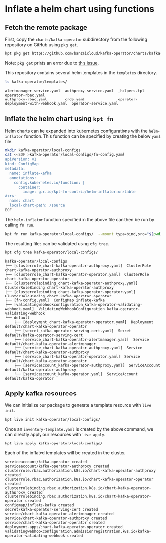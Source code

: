 # Inflate a helm chart using functions

## Fetch the remote package

First, copy the `charts/kafka-operator` subdirectory from the following repository on GitHub using `pkg get`.

```sh
kpt pkg get https://github.com/banzaicloud/kafka-operator/charts/kafka-operator kafka-operator
```

Note: `pkg get` prints an error due to [this issue](https://github.com/GoogleContainerTools/kpt/issues/838).

This repository contains several helm templates in the `templates` directory.

```sh
ls kafka-operator/templates/
```

```
alertmanager-service.yaml  authproxy-service.yaml  _helpers.tpl                           operator-rbac.yaml
authproxy-rbac.yaml        crds.yaml               operator-deployment-with-webhook.yaml  operator-service.yaml
```

## Inflate the helm chart using `kpt fn`

Helm charts can be expanded into kubernetes configurations with the `helm-inflator` function. This function can be specified by creating the below `yaml` file.

```sh
mkdir kafka-operator/local-configs
cat <<EOF >kafka-operator/local-configs/fn-config.yaml
apiVersion: v1
kind: ConfigMap
metadata:
  name: inflate-kafka
  annotations:
    config.kubernetes.io/function: |
      container:
        image: gcr.io/kpt-fn-contrib/helm-inflator:unstable
data:
  name: chart
  local-chart-path: /source
EOF
```

The `helm-inflator` function specified in the above file can then be run by calling `fn run`.

```sh
kpt fn run kafka-operator/local-configs/  --mount type=bind,src="$(pwd)"/kafka-operator,dst=/source --as-current-user
```

The resulting files can be validated using `cfg tree`.

```sh
kpt cfg tree kafka-operator/local-configs/
```

```
kafka-operator/local-configs
├── [clusterrole_chart-kafka-operator-authproxy.yaml]  ClusterRole chart-kafka-operator-authproxy
├── [clusterrole_chart-kafka-operator-operator.yaml]  ClusterRole chart-kafka-operator-operator
├── [clusterrolebinding_chart-kafka-operator-authproxy.yaml]  ClusterRoleBinding chart-kafka-operator-authproxy
├── [clusterrolebinding_chart-kafka-operator-operator.yaml]  ClusterRoleBinding chart-kafka-operator-operator
├── [fn-config.yaml]  ConfigMap inflate-kafka
├── [validatingwebhookconfiguration_kafka-operator-validating-webhook.yaml]  ValidatingWebhookConfiguration kafka-operator-validating-webhook
└── default
    ├── [deployment_chart-kafka-operator-operator.yaml]  Deployment default/chart-kafka-operator-operator
    ├── [secret_kafka-operator-serving-cert.yaml]  Secret default/kafka-operator-serving-cert
    ├── [service_chart-kafka-operator-alertmanager.yaml]  Service default/chart-kafka-operator-alertmanager
    ├── [service_chart-kafka-operator-authproxy.yaml]  Service default/chart-kafka-operator-authproxy
    ├── [service_chart-kafka-operator-operator.yaml]  Service default/chart-kafka-operator-operator
    ├── [serviceaccount_kafka-operator-authproxy.yaml]  ServiceAccount default/kafka-operator-authproxy
    └── [serviceaccount_kafka-operator.yaml]  ServiceAccount default/kafka-operator
```

## Apply kafka resources

We can initialize our package to generate a template resource with `live init`.

```sh
kpt live init kafka-operator/local-configs/
```

Once an `inventory-template.yaml` is created by the above command, we can directly
apply our resources with `live apply`.

```sh
kpt live apply kafka-operator/local-configs/
```

Each of the inflated templates will be created in the cluster.

```
serviceaccount/kafka-operator created
serviceaccount/kafka-operator-authproxy created
clusterrole.rbac.authorization.k8s.io/chart-kafka-operator-authproxy created
clusterrole.rbac.authorization.k8s.io/chart-kafka-operator-operator created
clusterrolebinding.rbac.authorization.k8s.io/chart-kafka-operator-authproxy created
clusterrolebinding.rbac.authorization.k8s.io/chart-kafka-operator-operator created
configmap/inflate-kafka created
secret/kafka-operator-serving-cert created
service/chart-kafka-operator-alertmanager created
service/chart-kafka-operator-authproxy created
service/chart-kafka-operator-operator created
deployment.apps/chart-kafka-operator-operator created
validatingwebhookconfiguration.admissionregistration.k8s.io/kafka-operator-validating-webhook created
```